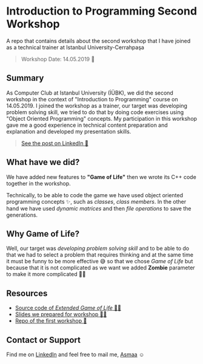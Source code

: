
# Introduction to Programming Second Workshop
A repo that contains details about the second workshop that I have joined as a technical trainer at Istanbul University-Cerrahpaşa

> Workshop Date: 14.05.2019 📅

## Summary
As Computer Club at Istanbul University (İÜBK), we did the second workshop in the context of "Introduction to Programming" course on 14.05.2019. I joined the workshop as a trainer, our target was developing problem solving skill, we tried to do that by doing code exercises using "Object Oriented Programming" concepts.
My participation in this workshop gave me a good experience in technical content preparation and explanation and developed my presentation skills.

> [See the post on LinkedIn 🤗](https://www.linkedin.com/posts/asmaa-mirkhan_workshop-programming-university-activity-6535200059196346368-OzBG/) 

## What have we did?
We have added new features to **"Game of Life"** then we wrote its C++ code together in the workshop. 

Technically, to be able to code the game we have used object oriented programming concepts :sparkles:, such as _classes_, _class members_. In the other hand we have used _dynamic matrices_ and then _file operations_ to save the generations. 

## Why Game of Life?
Well, our target was _developing problem solving skill_ and to be able to do that we had to select a problem that requires thinking and at the same time it must be funny to be more effective 😅 so that we chose _Game of Life_ but because that it is not complicated as we want we added **Zombie** parameter to make it more complicated 🤪😵  

## Resources
* [Source code of _Extended Game of Life_ 👩‍💻](https://github.com/asmaamirkhan/Intro2ProgrammingSecondWorkshop/blob/master/main.cpp)
* [Slides we prepared for workshop 👩‍🏫](https://github.com/asmaamirkhan/Intro2ProgrammingSecondWorkshop/blob/master/Slides.pdf)
* [Repo of the first workshop 🚩](https://github.com/asmaamirkhan/ObjectOrientedProgrammingWorkshop)

## Contact or Support
Find me on [LinkedIn](https://www.linkedin.com/in/asmaa-mirkhan/) and feel free to mail me, [Asmaa](mailto:asmaamirkhan.am@gmail.com) :relaxed:
